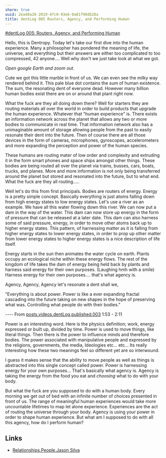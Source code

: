 ```yaml
---
share: true
uuid: 2ea40a20-2019-47c0-93e6-0a81f90db28a
title: dentLog 005 Routers, Agency, and Performing Human
---
```


[#dentLog 005: Routers, Agency, and Performing Human](https://odysee.com/@dentropicPortal:1/dentLog005:1)

Hello, this is Dentropy. Today let's take our first dive into the human experience. Many a philosopher has pondered the meaning of life, the universe, and everything but their answers are either too complicated to too compressed, 42 anyone.... Well why don't we just take look at what we got.

*Open google Earth and zoom out.*

Cute we got this little marble in front of us. We can even see the milky way rendered behind it. This pale blue dot contains the sum of human existence. The sum, the resonating dent of everyone dead. However many billion human bodies exist there are on or around that plant right now.

What the fuck are they all doing down there? Well for starters they are routing materials all over the world in order to build products that upgrade the human experience. Whatever that "human experience" is. There exists an information network across the planet that allows any two or more bodies to communicate in real time.  That information network also has a unimaginable amount of storage allowing people from the past to easily resonate their dent into the future. Then of course there are all those devices in the form of cameras, microphones, gyroscopes, accelerometers and more expanding the perception and power of the human species.

These humans are routing mater of low order and complexity and extruding it in the form smart phones and space ships amongst other things. These bodies are being routed all over the planet via trains, busses, cars, boats, trucks, and planes. More and more information is not only being transferred around the planet but stored and resonated into the future, but to what end. What the fuck are they all routing.....

Well let's do this from first principals. Bodies are routers of energy. Energy is a pretty simple concept. Basically everything is just atoms falling down from high energy states to low energy states. Let's use a river as an example. We have all this water flowing down this river. We can now put a dam in the way of the water. This dam can now store up energy in the form of pressure that can be released at a later date. This dam can also harness some of said pressure, energy, in order to move other atoms back up to higher energy states. This pattern, of harnessing matter as it is falling from higher energy states to lower energy states, in order to prop up other matter from lower energy states to higher energy states is a nice description of life itself.

Energy starts in the sun then animates the water cycle on earth. Plants occupy an ecological niche within these energy flows. The rest of the kingdom of life takes the dam of energy being held back by plants and harness said energy for their own purposes. (Laughing hmh with a smile) Harness energy for their own purposes.... that's what agency is.

Agency, Agency, Agency let's resonate a dent shall we, 

"Everything is about power. Power is like a ever expanding fractal cascading into the future taking on new shapes in the hope of preserving what was. Controlling what people do with their bodies."

---- From [posts.videos.dentLog.published.003](/undefined) 1:53 -  2:11

Power is an interesting word. Here is the physics definition; work, energy expressed or built up, divided by time. Power is used to move things, like literal things. Then there is the power to influence minds and therefore bodies. The power associated with manipulative people and expressed by the religions, governments, the media, Ideologies etc... etc... Its really interesting how these two meanings feel so different yet are so interwound.

I guess it makes sense that the ability to move people as well as things is abstracted into this single concept called power. Power is harnessing energy for your own purposes... That's basically what agency is. Agency is taking the energy from the food you eat and *choosing* what to do with your body.

But what the fuck are you supposed to do with a human body. Every morning we get out of bed with an infinite number of choices presented in front of us. The range of meaningful human experiences would take more uncountable lifetimes to map let alone experience. Experiences are the act of routing the universe through your body. Agency is using your power in order to shape human experience. But what am I supposed to do with all this agency, how do I perform human?

## Links

* [Relationships.People.Jason Silva](/undefined)

<!--

Name: 

dentLog005

Title:

#dentLog 005:  Routers, Agency, and Performing Human

Description:

#dentLog 005:  Routers, Agency, and Performing Human
https://wiki.ddaemon.org/notes/yCig73fghloyTnO1GZRX5.html

Tags:

Philosophy SelfHelp cringe
-->

<!-- 
* [Autumn River Sounds - Relaxing Nature Video - Sleep/ Relax/ Study - 9 Hours - HD 1080p - YouTube](https://www.youtube.com/watch?v=6uhRxK_EOm4)
* [Amazing flow of indravati dam - YouTube](https://www.youtube.com/watch?v=OcEEoaRWe3E)

ffmpeg -ss 00:01:55 -t 00:02:11 -i 2021-12-23\ 23-42-00.mkv -vcodec copy -acodec copy dentLog005.out.mkv
-->
